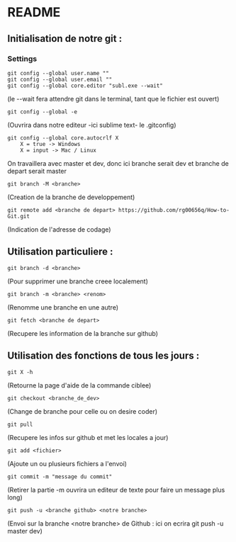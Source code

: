 # README

## Initialisation de notre git :

### Settings

	git config --global user.name ""
	git config --global user.email ""
	git config --global core.editor "subl.exe --wait"

(le --wait fera attendre git dans le terminal, tant que le fichier est ouvert)

	git config --global -e

(Ouvrira dans notre editeur -ici sublime text- le .gitconfig)

	git config --global core.autocrlf X
		X = true -> Windows
		X = input -> Mac / Linux

On travaillera avec master et dev, donc ici branche serait dev et branche de depart serait master

	git branch -M <branche>

(Creation de la branche de developpement)


	git remote add <branche de depart> https://github.com/rg00656q/How-to-Git.git

(Indication de l'adresse de codage)

## Utilisation particuliere :

	git branch -d <branche>

(Pour supprimer une branche creee localement)


	git branch -m <branche> <renom>

(Renomme une branche en une autre)


	git fetch <branche de depart>

(Recupere les information de la branche sur github)

## Utilisation des fonctions de tous les jours :

	git X -h

(Retourne la page d'aide de la commande ciblee)

	git checkout <branche_de_dev>

(Change de branche pour celle ou on desire coder)

	git pull

(Recupere les infos sur github et met les locales a jour)

	git add <fichier>

(Ajoute un ou plusieurs fichiers a l'envoi)

	git commit -m "message du commit"

(Retirer la partie -m ouvrira un editeur de texte pour faire un message plus long)

	git push -u <branche github> <notre branche>
	
(Envoi sur la branche \<notre branche\> de Github : ici on ecrira git push -u master dev)
